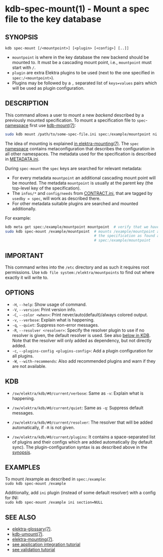 # kdb-spec-mount(1) - Mount a spec file to the key database

## SYNOPSIS

`kdb spec-mount [/<mountpoint>] [<plugin> [<config>] [..]]`

- `mountpoint` is where in the key database the new backend should be mounted to.
  It must be a cascading mount point, i.e., `mountpoint` must start with `/`.
- `plugin` are extra Elektra plugins to be used (next to the one specified in `spec:/<mountpoint>`).
- Plugins may be followed by a `,` separated list of `keys=values` pairs which will be used as plugin configuration.

## DESCRIPTION

This command allows a user to mount a new _backend_ described by a previously mounted specification.
To mount a specification file to `spec`-[namespace](elektra-namespaces.md) first use [kdb-mount(7)](kdb-mount.md):

```sh
sudo kdb mount /path/to/some-spec-file.ini spec:/example/mountpoint ni
```

The idea of mounting is explained [in elektra-mounting(7)](elektra-mounting.md).
The `spec` [namespace](elektra-namespaces.md) contains metaconfiguration that describes the configuration in all other namespaces.
The metadata used for the specification is described in [METADATA.ini](/doc/METADATA.ini).

During `spec-mount` the `spec` keys are searched for relevant metadata:

- For every metadata `mountpoint` an additional cascading mount point will be mounted.
  The metadata `mountpoint` is usually at the parent key (the top-level key of the specification).
- The `infos/*` and `config/needs` from [CONTRACT.ini](/doc/CONTRACT.ini), that are tagged by `usedby = spec`, will work as described there.
- For other metadata suitable plugins are searched and mounted additionally.

For example:

```sh
kdb meta get spec:/example/mountpoint mountpoint  # verify that we have a mountpoint here
sudo kdb spec-mount /example/mountpoint  # mounts /example/mountpoint according to
                                         # the specification as found at
                                         # spec:/example/mountpoint
```

## IMPORTANT

This command writes into the `/etc` directory and as such it requires root permissions.
Use `kdb file system:/elektra/mountpoints` to find out where exactly it will write to.

## OPTIONS

- `-H`, `--help`:
  Show usage of command.
- `-V`, `--version`:
  Print version info.
- `-C`, `--color <when>`:
  Print never/auto(default)/always colored output.
- `-v`, `--verbose`:
  Explain what is happening.
- `-q`, `--quiet`:
  Suppress non-error messages.
- `-R`, `--resolver <resolver>`:
  Specify the resolver plugin to use if no resolver is given, the default resolver is used.
  See also [below in KDB](#KDB).
  Note that the resolver will only added as dependency, but not directly added.
- `-c`, `--plugins-config <plugins-config>`:
  Add a plugin configuration for all plugins.
- `-W`, `--with-recommends`:
  Also add recommended plugins and warn if they are not available.

## KDB

- `/sw/elektra/kdb/#0/current/verbose`:
  Same as `-v`: Explain what is happening.

- `/sw/elektra/kdb/#0/current/quiet`:
  Same as `-q`: Suppress default messages.

- `/sw/elektra/kdb/#0/current/resolver`:
  The resolver that will be added automatically, if `-R` is not given.

- `/sw/elektra/kdb/#0/current/plugins`:
  It contains a space-separated list of plugins and their configs
  which are added automatically (by default sync).
  The plugin-configuration syntax is as described above in the
  [synopsis](#SYNOPSIS).

## EXAMPLES

To mount /example as described in `spec:/example`:<br>
`sudo kdb spec-mount /example`

Additionally, add `ini` plugin (instead of some default resolver) with a config for INI:<br>
`sudo kdb spec-mount /example ini section=NULL`

## SEE ALSO

- [elektra-glossary(7)](elektra-glossary.md).
- [kdb-umount(7)](kdb-umount.md).
- [elektra-mounting(7)](elektra-mounting.md).
- [see application integration tutorial](/doc/tutorials/application-integration.md)
- [see validation tutorial](/doc/tutorials/validation.md)
